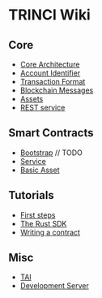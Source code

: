 TRINCI Wiki
===========

Core
----

- [Core Architecture](Core/Core-Architecture.md)
- [Account Identifier](Core/Account-Identifier.md)
- [Transaction Format](Core/Transaction-Format.md)
- [Blockchain Messages](Core/Blockchain-Messages.md)
- [Assets](Core/Assets.md)
- [REST service](Core/REST-Service.md)

Smart Contracts
---------------
 - [Bootstrap](Smart-contracts/Bootstrap-smart-contract.md)  // TODO
 - [Service](Smart-contracts/Service-smart-contract.md)
 - [Basic Asset](Smart-contracts/Basic-Asset-smart-contract.md)
 
Tutorials
---------------
 - [First steps](Smart-contracts/Tutorials/01-tutorial-beginning.md)
 - [The Rust SDK](Smart-contracts/Tutorials/02-tutorial-Rust-SDK.md)
 - [Writing a contract](Smart-contracts/Tutorials/03-tutorial-contract-pay-meal.md)

Misc
----

- [TAI](Misc/Trinci-Application-Interface.md)
- [Development Server](Misc/Development-Server.md)
